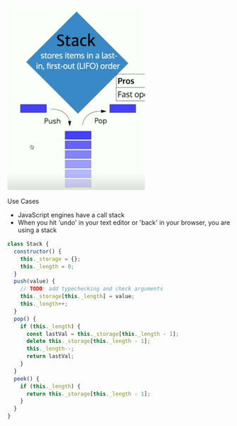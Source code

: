 ![Stack.png](../blogs/Stack.png)

Use Cases

- JavaScript engines have a call stack
- When you hit 'undo' in your text editor or 'back' in your browser, you are using a stack

```js
class Stack {
  constructor() {
    this._storage = {};
    this._length = 0;
  }
  push(value) {
    // TODO: add typechecking and check arguments
    this._storage[this._length] = value;
    this._length++;
  }
  pop() {
    if (this._length) {
      const lastVal = this._storage[this._length - 1];
      delete this._storage[this._length - 1];
      this._length--;
      return lastVal;
    }
  }
  peek() {
    if (this._length) {
      return this._storage[this._length - 1];
    }
  }
}
```
